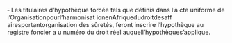 ‐ Les titulaires d’hypothèque forcée tels que définis dans l’a cte uniforme de l’Organisationpourl’harmonisat ionenAfriquedudroitdesaff airesportantorganisation des sûretés, feront inscrire l’hypothèque au registre foncier a u numéro du droit réel auquell’hypothèques’applique.